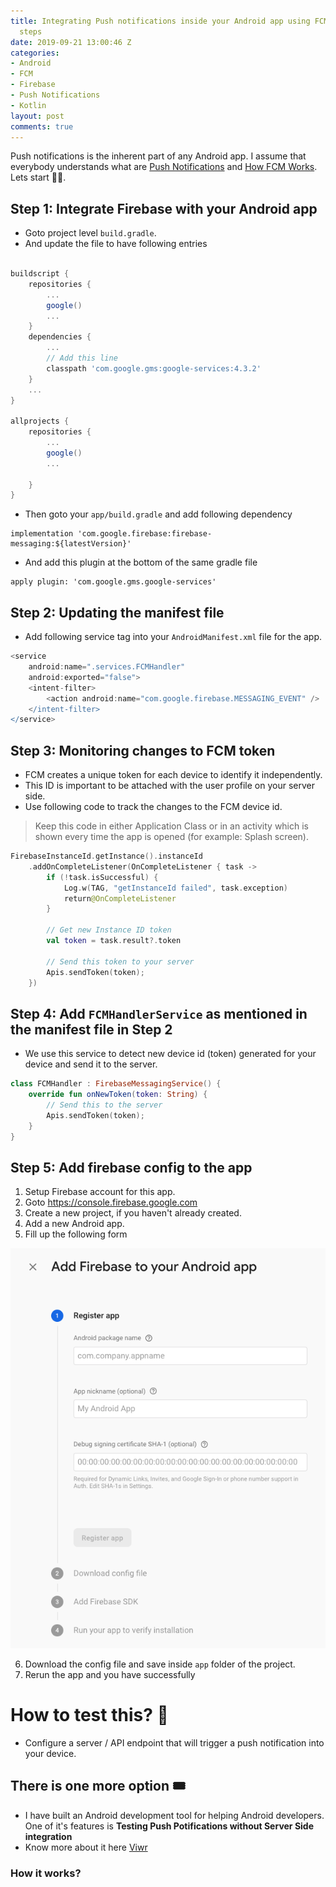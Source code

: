 ```yaml
---
title: Integrating Push notifications inside your Android app using FCM in 5 simple
  steps
date: 2019-09-21 13:00:46 Z
categories:
- Android
- FCM
- Firebase
- Push Notifications
- Kotlin
layout: post
comments: true
---
```


Push notifications is the inherent part of any Android app. I assume that everybody understands what are [Push Notifications](https://www.airship.com/resources/explainer/push-notifications-explained/?utm_source=googleplus_sumo_share&utm_medium=website&utm_campaign=ua_web) and [How FCM Works](https://firebase.google.com/docs/cloud-messaging). Lets start 👨‍💻.

## Step 1: Integrate Firebase with your Android app

- Goto project level `build.gradle`.
- And update the file to have following entries

```groovy

buildscript {
    repositories {
        ...
        google()
        ...
    }
    dependencies {
        ...
        // Add this line
        classpath 'com.google.gms:google-services:4.3.2'
    }
    ...
}

allprojects {
    repositories {
        ...
        google()
        ...

    }
}
```

- Then goto your `app/build.gradle` and add following dependency

```
implementation 'com.google.firebase:firebase-messaging:${latestVersion}'
```

- And add this plugin at the bottom of the same gradle file

```
apply plugin: 'com.google.gms.google-services'
```

## Step 2: Updating the manifest file

- Add following service tag into your `AndroidManifest.xml` file for the app.

```groovy
<service
    android:name=".services.FCMHandler"
    android:exported="false">
    <intent-filter>
        <action android:name="com.google.firebase.MESSAGING_EVENT" />
    </intent-filter>
</service>

```

## Step 3: Monitoring changes to FCM token

- FCM creates a unique token for each device to identify it independently.
- This ID is important to be attached with the user profile on your server side.
- Use following code to track the changes to the FCM device id.

> Keep this code in either Application Class or in an activity which is shown every time the app is opened (for example: Splash screen).

```kotlin
FirebaseInstanceId.getInstance().instanceId
    .addOnCompleteListener(OnCompleteListener { task ->
        if (!task.isSuccessful) {
            Log.w(TAG, "getInstanceId failed", task.exception)
            return@OnCompleteListener
        }

        // Get new Instance ID token
        val token = task.result?.token

        // Send this token to your server
        Apis.sendToken(token);
    })
```

## Step 4: Add `FCMHandlerService` as mentioned in the manifest file in Step 2

- We use this service to detect new device id (token) generated for your device and send it to the server.

```kotlin
class FCMHandler : FirebaseMessagingService() {
    override fun onNewToken(token: String) {
        // Send this to the server
        Apis.sendToken(token);
    }
}
```

## Step 5: Add firebase config to the app

1. Setup Firebase account for this app.
2. Goto https://console.firebase.google.com
3. Create a new project, if you haven't already created.
4. Add a new Android app.
5. Fill up the following form

![img1](https://raw.githubusercontent.com/akshaydeo/blog/master/public/images/firebase_form_add_app.png)

6. Download the config file and save inside `app` folder of the project.
7. Rerun the app and you have successfully

# How to test this? 🤔

- Configure a server / API endpoint that will trigger a push notification into your device.

## There is one more option 🎟

- I have built an Android development tool for helping Android developers. One of it's features is **Testing Push Potifications without Server Side integration**
- Know more about it here [Viwr](https://www.viwr.app)

### How it works?

